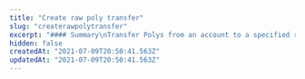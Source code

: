 ```yaml
---
title: "Create raw poly transfer"
slug: "createrawpolytransfer"
excerpt: "#### Summary\nTransfer Polys from an account to a specified recipient.\n\n#### Type\nRemote -- Transaction must be used in conjunction with an external key manager service.\n\n#### Description\nDefault behavior of the wallet is to find the first unlocked address which hold Polys.\nThe protocols default behavior is to combine multiple UTXOs of the same type into a single UTXO when it can.\n\n#### Notes\n- `fee` and Poly amounts in `recipients` need to be strings, they will be converted into Int128 which can go up\nto 178 undecillion(2^127-1)\n\n#### Params\n| Fields          | Data type          | Required / Optional | Description                                                              |\n|-----------------|--------------------|---------------------|--------------------------------------------------------------------------|\n| propositionType | String             | Required            | Type of proposition, eg., PublicKeyCurve25519, ThresholdCurve25519       |\n| recipients      | [[String, String]] | Required            | Array of addresses and Poly amounts for the corresponding recipients     |\n| sender          | [String]           | Required            | Array of addresses from which Poly should be sent                        |\n| changeAddress   | String             | Required            | Address for recipient of unspent Polys                                   |\n| fee             | String             | Required            | Fee for the transfer                                                     |\n| data            | String             | Optional            | Data string which can be associated with this transaction (may be empty). Data has a maximum value of 127 Latin-1 encoded characters |"
hidden: false
createdAt: "2021-07-09T20:50:41.563Z"
updatedAt: "2021-07-09T20:50:41.563Z"
---
```

